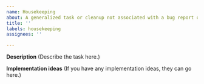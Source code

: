 ```yaml
---
name: Housekeeping
about: A generalized task or cleanup not associated with a bug report or enhancement
title: ''
labels: housekeeping
assignees: ''

---
```


**Description**
(Describe the task here.)

**Implementation ideas**
(If you have any implementation ideas, they can go here.)
